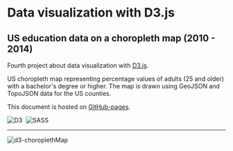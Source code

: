 # Data visualization with D3.js
## US education data on a choropleth map (2010 - 2014)

Fourth project about data visualization with [D3.js](https://d3js.org/).

US choropleth map representing percentage values of adults (25 and older) with a bachelor's degree or higher.
The map is drawn using GeoJSON and TopoJSON data for the US counties.

This document is hosted on [GitHub-pages](https://marcocosta1618.github.io/D3-choroplethMap/).

![D3](https://img.shields.io/badge/D3.js-fff.svg?&logo=d3.js&logoColor=f5854b)&nbsp;
![SASS](https://img.shields.io/badge/SASS-cc6699.svg?&logo=sass&logoColor=white)&nbsp;

---

![d3-choroplethMap](https://user-images.githubusercontent.com/78434326/145433193-c9c60809-5864-4940-91e8-a7133323a4be.png)
